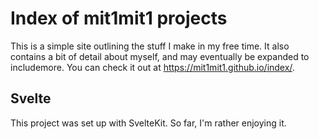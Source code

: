# Index of mit1mit1 projects

This is a simple site outlining the stuff I make in my free time. It also contains a bit of detail about myself, and may eventually be expanded to includemore. You can check it out at https://mit1mit1.github.io/index/.

## Svelte

This project was set up with SvelteKit. So far, I'm rather enjoying it.
